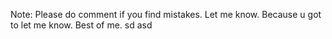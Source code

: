 Note: Please do comment if you find mistakes.
Let me know.
Because u got to let me know.
Best of me.
sd
asd